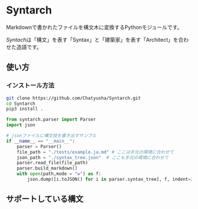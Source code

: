 # Syntarch

Markdownで書かれたファイルを構文木に変換するPythonモジュールです。

*Syntach*は「構文」を表す「Syntax」と「建築家」を表す「Architect」を合わせた造語です。

## 使い方

### インストール方法

```sh
git clone https://github.com/Chatyusha/Syntarch.git
cd Syntarch
pip3 install .
```

```python
from syntarch.parser import Parser
import json

# jsonファイルに構文技を書き出すサンプル
if __name__ == "__main__":
    parser = Parser()
    file_path = "./tests/example.ja.md" # ここは手元の環境に合わせて
    json_path = "./syntax_tree.json"  # ここも手元の環境に合わせて
    parser.read_file(file_path)
    parser.build_markdown() 
    with open(path,mode = "w") as f:
        json.dump([i.toJSON() for i in parser.syntax_tree], f, indent=2, ensure_ascii=False)
```

## サポートしている構文
